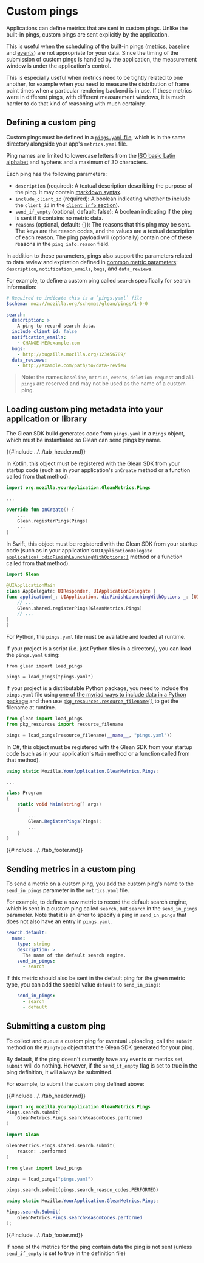 # Custom pings

Applications can define metrics that are sent in custom pings. Unlike the built-in pings, custom pings are sent explicitly by the application.

This is useful when the scheduling of the built-in pings ([metrics](metrics.html), [baseline](baseline.html) and [events](events.html)) are not appropriate for your data.  Since the timing of the submission of custom pings is handled by the application, the measurement window is under the application's control.

This is especially useful when metrics need to be tightly related to one another, for example when you need to measure the distribution of frame paint times when a particular rendering backend is in use.  If these metrics were in different pings, with different measurement windows, it is much harder to do that kind of reasoning with much certainty.

## Defining a custom ping

Custom pings must be defined in a [`pings.yaml` file](https://mozilla.github.io/glean_parser/pings-yaml.html), which is in the same directory alongside your app's `metrics.yaml` file.

Ping names are limited to lowercase letters from the [ISO basic Latin alphabet](https://en.wikipedia.org/wiki/ISO_basic_Latin_alphabet)
and hyphens and a maximum of 30 characters.

Each ping has the following parameters:

- `description` (required): A textual description describing the purpose of the ping. It may contain [markdown syntax](https://www.markdownguide.org/basic-syntax/).
- `include_client_id` (required): A boolean indicating whether to include the
  `client_id` in the [`client_info` section](index.md#The-client_info-section)).
- `send_if_empty` (optional, default: false): A boolean indicating if the ping is sent if it contains no metric data.
- `reasons` (optional, default: `{}`): The reasons that this ping may be sent. The keys are the reason codes, and the values are a textual description of each reason. The ping payload will (optionally) contain one of these reasons in the `ping_info.reason` field.

In addition to these parameters, pings also support the parameters related to data review and expiration defined in [common metric parameters](../adding-new-metrics.md#common-metric-parameters): `description`, `notification_emails`, `bugs`, and `data_reviews`.

For example, to define a custom ping called `search` specifically for search information:

```YAML
# Required to indicate this is a `pings.yaml` file
$schema: moz://mozilla.org/schemas/glean/pings/1-0-0

search:
  description: >
    A ping to record search data.
  include_client_id: false
  notification_emails:
    - CHANGE-ME@example.com
  bugs:
    - http://bugzilla.mozilla.org/123456789/
  data_reviews:
    - http://example.com/path/to/data-review
```

> Note: the names `baseline`, `metrics`, `events`, `deletion-request` and `all-pings` are reserved and may not be used as the name of a custom ping.

## Loading custom ping metadata into your application or library

The Glean SDK build generates code from `pings.yaml` in a `Pings` object, which must be instantiated so Glean can send pings by name.

{{#include ../../tab_header.md}}

<div data-lang="Kotlin" class="tab">

In Kotlin, this object must be registered with the Glean SDK from your startup code (such as in your application's `onCreate` method or a function called from that method).

```Kotlin
import org.mozilla.yourApplication.GleanMetrics.Pings

...

override fun onCreate() {
    ...
    Glean.registerPings(Pings)
    ...
}
```

</div>

<div data-lang="Swift" class="tab">

In Swift, this object must be registered with the Glean SDK from your startup code
(such as in your application's `UIApplicationDelegate` [`application(_:didFinishLaunchingWithOptions:)`](https://developer.apple.com/documentation/uikit/uiapplicationdelegate/1622921-application) method or a function called from that method).

```swift
import Glean

@UIApplicationMain
class AppDelegate: UIResponder, UIApplicationDelegate {
func application(_: UIApplication, didFinishLaunchingWithOptions _: [UIApplication.LaunchOptionsKey: Any]?) -> Bool {
    // ...
    Glean.shared.registerPings(GleanMetrics.Pings)
    // ...
}
}
```

</div>

<div data-lang="Python" class="tab">

For Python, the `pings.yaml` file must be available and loaded at runtime.

If your project is a script (i.e. just Python files in a directory), you can load the `pings.yaml` using:

```
from glean import load_pings

pings = load_pings("pings.yaml")
```

If your project is a distributable Python package, you need to include the `pings.yaml` file using [one of the myriad ways to include data in a Python package](https://setuptools.readthedocs.io/en/latest/setuptools.html#including-data-files) and then use [`pkg_resources.resource_filename()`](https://setuptools.readthedocs.io/en/latest/pkg_resources.html#resource-extraction) to get the filename at runtime.

```Python
from glean import load_pings
from pkg_resources import resource_filename

pings = load_pings(resource_filename(__name__, "pings.yaml"))
```

</div>

<div data-lang="C#" class="tab">

In C#, this object must be registered with the Glean SDK from your startup code (such as in your application's `Main` method or a function called from that method).

```C#
using static Mozilla.YourApplication.GleanMetrics.Pings;

...

class Program
{
    static void Main(string[] args)
    {
        ...
        Glean.RegisterPings(Pings);
        ...
    }
}
```

</div>

{{#include ../../tab_footer.md}}

## Sending metrics in a custom ping

To send a metric on a custom ping, you add the custom ping's name to the `send_in_pings` parameter in the `metrics.yaml` file.

For example, to define a new metric to record the default search engine, which is sent in a custom ping called `search`, put `search` in the `send_in_pings` parameter.  Note that it is an error to specify a ping in `send_in_pings` that does not also have an entry in `pings.yaml`.

```YAML
search.default:
  name:
    type: string
    description: >
      The name of the default search engine.
    send_in_pings:
      - search
```

If this metric should also be sent in the default ping for the given metric type, you can add the special value `default` to `send_in_pings`:

```YAML
    send_in_pings:
      - search
      - default
```

## Submitting a custom ping

To collect and queue a custom ping for eventual uploading, call the `submit` method on the `PingType` object that the Glean SDK generated for your ping.

By default, if the ping doesn't currently have any events or metrics set, `submit` will do nothing.  However, if the `send_if_empty` flag is set to true in the ping definition, it will always be submitted.

For example, to submit the custom ping defined above:

{{#include ../../tab_header.md}}

<div data-lang="Kotlin" class="tab">

```kotlin
import org.mozilla.yourApplication.GleanMetrics.Pings
Pings.search.submit(
    GleanMetrics.Pings.searchReasonCodes.performed
)
```

</div>

<div data-lang="Swift" class="tab">

```swift
import Glean

GleanMetrics.Pings.shared.search.submit(
    reason: .performed
)
```

</div>

<div data-lang="Python" class="tab">

```Python
from glean import load_pings

pings = load_pings("pings.yaml")

pings.search.submit(pings.search_reason_codes.PERFORMED)
```

</div>

<div data-lang="C#" class="tab">

```C#
using static Mozilla.YourApplication.GleanMetrics.Pings;

Pings.search.Submit(
    GleanMetrics.Pings.searchReasonCodes.performed
);
```

</div>

{{#include ../../tab_footer.md}}

If none of the metrics for the ping contain data the ping is not sent (unless `send_if_empty` is set to true in the definition file)

